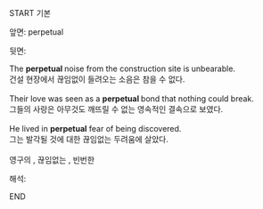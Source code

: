 START
기본

앞면:
perpetual


뒷면:
<div>The <b>perpetual </b>noise from the construction site is unbearable.<br></div><div>건설 현장에서 끊임없이 들려오는 소음은 참을 수 없다.<br></div><div><br></div><div>Their love was seen as a <b>perpetual </b>bond that nothing could break.<br></div><div>그들의 사랑은 아무것도 깨뜨릴 수 없는 영속적인 결속으로 보였다.<br></div><div><br></div><div>He lived in <b>perpetual</b> fear of being discovered.<br></div><div>그는 발각될 것에 대한 끊임없는 두려움에 살았다.<br></div><div><br></div><div>영구의 , 끊임없는 , 빈번한</div>


해석:

END